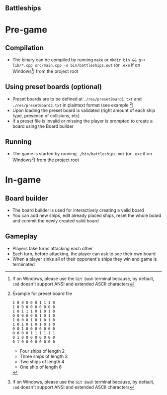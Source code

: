 Battleships
---

# Pre-game

## Compilation
- The binary can be compiled by running `make` or `mkdir bin && g++ lib/*.cpp src/main.cpp -o bin/battleships.out` (or `.exe` if on Windows[^1]) from the project root

## Using preset boards (optional)
- Preset boards are to be defined at `./res/presetBoard1.txt` and `./res/presetBoard2.txt` in plaintext format (see example [^preset])
- Upon loading the preset board is validated (right amount of each ship type, presence of collisions, etc)
- If a preset file is invalid or missing the player is prompted to create a board using the Board builder

## Running
- The game is started by running `./bin/battleships.out` (or `.exe` if on Windows[^1]) from the project root

# In-game

## Board builder
- The board builder is used for interactively creating a valid board
- You can add new ships, edit already placed ships, reset the whole board and commit the newly created valid board

## Gameplay
- Players take turns attacking each other
- Each turn, before attacking, the player can ask to see their own board
- When a player sinks all of their opponent's ships they win and game is terminated

[^preset]: Example for preset board file
    ```
    1 0 0 0 0 0 1 1 1 0
    1 0 0 0 0 0 0 0 0 0
    1 0 1 1 1 0 1 0 1 0
    0 0 0 0 0 0 1 0 1 0
    1 0 0 0 1 0 1 0 1 0
    1 0 1 0 1 0 1 0 1 0
    0 0 1 0 0 0 0 0 0 0
    0 0 0 0 1 1 1 1 1 1
    0 1 0 0 0 0 0 0 0 0
    0 1 0 0 0 0 0 0 0 0
    ```
    - Four    ships of length 2
    - Three   ships of length 3
    - Two     ships of length 4
    - One     ship  of length 6

[^1]: If on Windows, please use the `Git Bash` terminal because, by default, `cmd` doesn't support ANSI and extended ASCII characters
